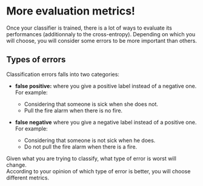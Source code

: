 # More evaluation metrics!

Once your classifier is trained, there is a lot of ways to evaluate its performances (additionnaly to the cross-entropy). Depending on which you will choose, you will consider some errors to be more important than others.  

## Types of errors
Classification errors falls into two categories:
- **false positive:** where you give a positive label instead of a negative one.  
  For example: 
  - Considering that someone is sick when she does not.
  - Pull the fire alarm when there is no fire.

- **false negative**  where you give a negative label instead of a positive one.  
  For example: 
  - Considering that someone is not sick when he does.
  - Do not pull the fire alarm when there is a fire.

Given what you are trying to classify, what type of error is worst will change.  
According to your opinion of which type of error is better, you will choose different metrics.